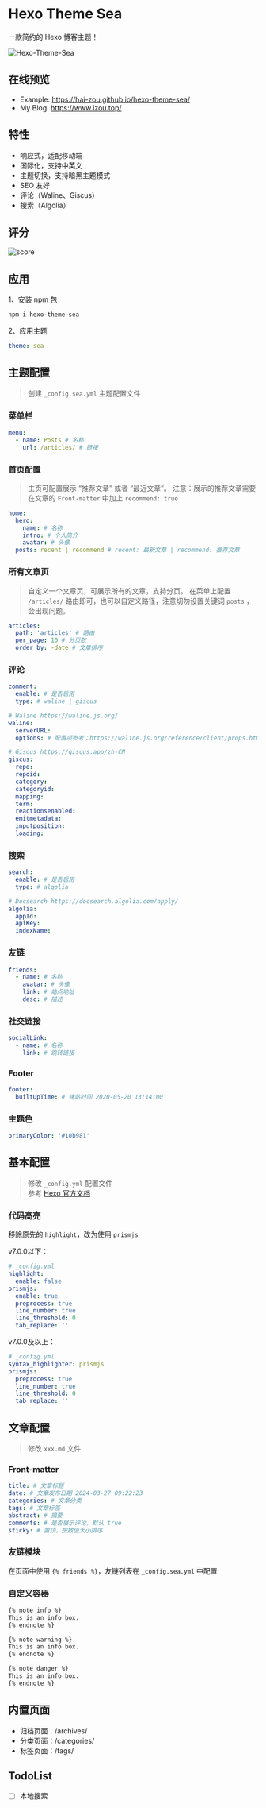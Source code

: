 # Hexo Theme Sea
一款简约的 Hexo 博客主题！

![Hexo-Theme-Sea](https://github.com/user-attachments/assets/d337cf2c-4dcd-474e-a290-16746520de08)

## 在线预览
- Example: <https://hai-zou.github.io/hexo-theme-sea/>
- My Blog: <https://www.izou.top/>

## 特性
- 响应式，适配移动端
- 国际化，支持中英文
- 主题切换，支持暗黑主题模式
- SEO 友好
- 评论（Waline、Giscus）
- 搜索（Algolia）

## 评分
![score](https://github.com/user-attachments/assets/577df733-de8e-40c0-ab61-795b37c0274d)

## 应用

1、安装 npm 包

```bash
npm i hexo-theme-sea
```

2、应用主题

```yml
theme: sea
```

## 主题配置

> 创建 `_config.sea.yml` 主题配置文件

### 菜单栏

```yml
menu:
  - name: Posts # 名称
    url: /articles/ # 链接
```

### 首页配置

> 主页可配置展示 “推荐文章” 或者 “最近文章”。
> 注意：展示的推荐文章需要在文章的 `Front-matter` 中加上 `recommend: true`

```yml
home:
  hero:
    name: # 名称
    intro: # 个人简介
    avatar: # 头像
  posts: recent | recommend # recent: 最新文章 | recommend: 推荐文章
```

### 所有文章页

> 自定义一个文章页，可展示所有的文章，支持分页。
> 在菜单上配置 `/articles/` 路由即可，也可以自定义路径，注意切勿设置关键词 `posts` ，会出现问题。

```yml
articles:
  path: 'articles' # 路由
  per_page: 10 # 分页数
  order_by: -date # 文章排序
```

### 评论

```yml
comment:
  enable: # 是否启用
  type: # waline | giscus

# Waline https://waline.js.org/
waline:
  serverURL:
  options: # 配置项参考：https://waline.js.org/reference/client/props.html

# Giscus https://giscus.app/zh-CN
giscus:
  repo:
  repoid:
  category:
  categoryid:
  mapping:
  term:
  reactionsenabled:
  emitmetadata:
  inputposition:
  loading:
```

### 搜索

```yml
search:
  enable: # 是否启用
  type: # algolia

# Docsearch https://docsearch.algolia.com/apply/
algolia:
  appId: 
  apiKey: 
  indexName: 
```

### 友链

```yml
friends:
  - name: # 名称
    avatar: # 头像
    link: # 站点地址
    desc: # 描述
```

### 社交链接

```yml
socialLink:
  - name: # 名称
    link: # 跳转链接
```

### Footer

```yml
footer:
  builtUpTime: # 建站时间 2020-05-20 13:14:00
```

### 主题色

```yml
primaryColor: '#10b981'
```

## 基本配置

> 修改 `_config.yml` 配置文件  
> 参考 [Hexo 官方文档](https://hexo.io/zh-cn/docs/configuration)

### 代码高亮

移除原先的 `highlight`，改为使用 `prismjs`

v7.0.0以下：

```yml
# _config.yml
highlight:
  enable: false
prismjs:
  enable: true
  preprocess: true
  line_number: true
  line_threshold: 0
  tab_replace: ''
```

v7.0.0及以上：

```yml
# _config.yml
syntax_highlighter: prismjs
prismjs:
  preprocess: true
  line_number: true
  line_threshold: 0
  tab_replace: ''
```

## 文章配置

> 修改 `xxx.md` 文件

### Front-matter

```yml
title: # 文章标题
date: # 文章发布日期 2024-03-27 09:22:23
categories: # 文章分类
tags: # 文章标签
abstract: # 摘要
comments: # 是否展示评论，默认 true
sticky: # 置顶，按数值大小排序
```

### 友链模块

在页面中使用 `{% friends %}`，友链列表在 `_config.sea.yml` 中配置

### 自定义容器

```md
{% note info %}
This is an info box.
{% endnote %}

{% note warning %}
This is an info box.
{% endnote %}

{% note danger %}
This is an info box.
{% endnote %}
```

## 内置页面

- 归档页面：/archives/
- 分类页面：/categories/
- 标签页面：/tags/

## TodoList
- [ ] 本地搜索
